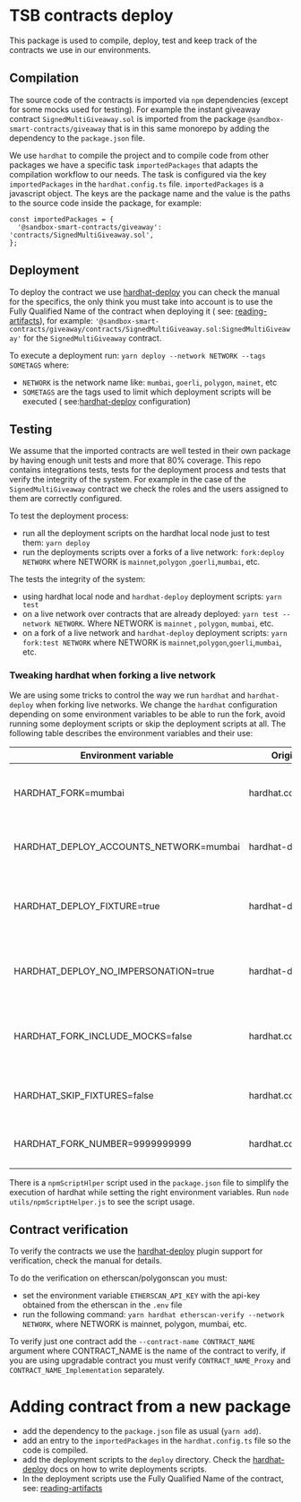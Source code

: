 # TSB contracts deploy

This package is used to compile, deploy, test and keep track of the contracts we
use in our environments.

## Compilation

The source code of the contracts is imported via `npm` dependencies (except for
some mocks used for testing). For example the instant giveaway contract
`SignedMultiGiveaway.sol` is imported from the package
`@sandbox-smart-contracts/giveaway` that is in this same monorepo by adding the
dependency to the `package.json` file.

We use `hardhat` to compile the project and to compile code from other packages
we have a specific task `importedPackages` that adapts the compilation workflow
to our needs. The task is configured via the key `importedPackages` in the
`hardhat.config.ts` file. `importedPackages` is a javascript object. The keys
are the package name and the value is the paths to the source code inside the
package, for example:

```solidity
const importedPackages = {
  '@sandbox-smart-contracts/giveaway': 'contracts/SignedMultiGiveaway.sol',
};
```

## Deployment

To deploy the contract we use
[hardhat-deploy](https://github.com/wighawag/hardhat-deploy) you can check the
manual for the specifics, the only think you must take into account is to use
the Fully Qualified Name of the contract when deploying it ( see:
[reading-artifacts](https://hardhat.org/hardhat-runner/docs/advanced/artifacts#reading-artifacts)),
for example:
`'@sandbox-smart-contracts/giveaway/contracts/SignedMultiGiveaway.sol:SignedMultiGiveaway'`
for the `SignedMultiGiveaway` contract.

To execute a deployment run: `yarn deploy --network NETWORK --tags SOMETAGS`
where:

- `NETWORK` is the network name like: `mumbai`, `goerli`, `polygon`, `mainet`,
  etc
- `SOMETAGS` are the tags used to limit which deployment scripts will be
  executed ( see:[hardhat-deploy](https://github.com/wighawag/hardhat-deploy)
  configuration)

## Testing

We assume that the imported contracts are well tested in their own package by
having enough unit tests and more that 80% coverage. This repo contains
integrations tests, tests for the deployment process and tests that verify the
integrity of the system. For example in the case of the `SignedMultiGiveaway`
contract we check the roles and the users assigned to them are correctly
configured.

To test the deployment process:

- run all the deployment scripts on the hardhat local node just to test them:
  `yarn deploy`
- run the deployments scripts over a forks of a live network:
  `fork:deploy NETWORK` where NETWORK is `mainnet`,`polygon` ,`goerli`,`mumbai`,
  etc.

The tests the integrity of the system:

- using hardhat local node and `hardhat-deploy` deployment scripts: `yarn test`
- on a live network over contracts that are already deployed:
  `yarn test --network NETWORK`. Where NETWORK is `mainnet` , `polygon`,
  `mumbai`, etc.
- on a fork of a live network and `hardhat-deploy` deployment scripts:
  `yarn fork:test NETWORK` where NETWORK is
  `mainnet`,`polygon`,`goerli`,`mumbai`, etc.

### Tweaking hardhat when forking a live network

We are using some tricks to control the way we run `hardhat` and
`hardhat-deploy` when forking live networks. We change the `hardhat`
configuration depending on some environment variables to be able to run the
fork, avoid running some deployment scripts or skip the deployment scripts at
all. The following table describes the environment variables and their use:

| Environment variable                   | Origin            | Description                                                                                                                   |
| -------------------------------------- | ----------------- | ----------------------------------------------------------------------------------------------------------------------------- |
| HARDHAT_FORK=mumbai                    | hardhat.config.ts | configure the hardhat network with forking enabled                                                                            |
| HARDHAT_DEPLOY_ACCOUNTS_NETWORK=mumbai | hardhat-deploy    | use this network for [named accounts](https://github.com/wighawag/hardhat-deploy#1-namedaccounts-ability-to-name-addresses)   |
| HARDHAT_DEPLOY_FIXTURE=true            | hardhat-deploy    | run the deployment scripts before running the tests                                                                           |
| HARDHAT_DEPLOY_NO_IMPERSONATION=true   | hardhat-deploy    | Optional. Don't [impersonate unknown accounts](https://hardhat.org/hardhat-network/docs/reference#hardhat_impersonateaccount) |
| HARDHAT_FORK_INCLUDE_MOCKS=false       | hardhat.config.ts | Optional. Include mock deploy scripts in the fork                                                                             |
| HARDHAT_SKIP_FIXTURES=false            | hardhat.config.ts | Optional. Skip all the deployment scripts                                                                                     |
| HARDHAT_FORK_NUMBER=9999999999         | hardhat.config.ts | Optional. Forking block number                                                                                                |

There is a `npmScriptHlper` script used in the `package.json` file to simplify
the execution of hardhat while setting the right environment variables. Run
`node utils/npmScriptHelper.js` to see the script usage.

## Contract verification

To verify the contracts we use the
[hardhat-deploy](https://github.com/wighawag/hardhat-deploy#4-hardhat-etherscan-verify)
plugin support for verification, check the manual for details.

To do the verification on etherscan/polygonscan you must:

- set the environment variable `ETHERSCAN_API_KEY` with the api-key obtained
  from the etherscan in the `.env` file
- run the following command: `yarn hardhat etherscan-verify --network NETWORK`,
  where NETWORK is mainnet, polygon, mumbai, etc.

To verify just one contract add the `--contract-name CONTRACT_NAME` argument
where CONTRACT_NAME is the name of the contract to verify, if you are using
upgradable contract you must verify `CONTRACT_NAME_Proxy` and
`CONTRACT_NAME_Implementation` separately.

# Adding contract from a new package

- add the dependency to the `package.json` file as usual (`yarn add`).
- add an entry to the `importedPackages` in the `hardhat.config.ts` file so the
  code is compiled.
- add the deployment scripts to the `deploy` directory. Check the
  [hardhat-deploy](https://github.com/wighawag/hardhat-deploy) docs on how to
  write deployments scripts.
- In the deployment scripts use the Fully Qualified Name of the contract, see:
  [reading-artifacts](https://hardhat.org/hardhat-runner/docs/advanced/artifacts#reading-artifacts)
